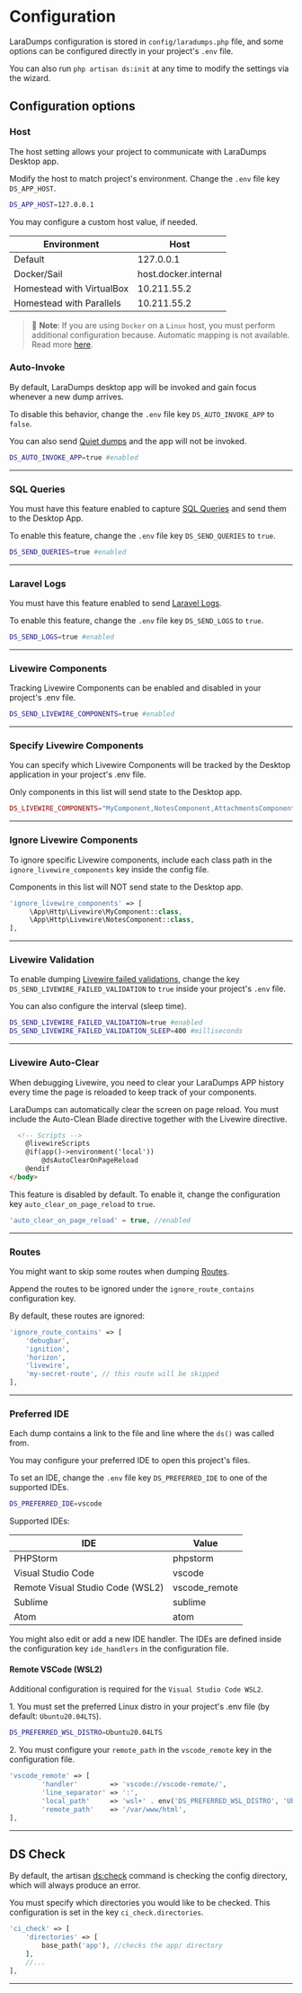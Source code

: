 # Configuration

LaraDumps configuration is stored in `config/laradumps.php` file, and some options can be configured directly in your project's `.env` file.

You can also run `php artisan ds:init` at any time to modify the settings via the wizard.

## Configuration options

### Host

The host setting allows your project to communicate with LaraDumps Desktop app.

Modify the host to match project's environment. Change the `.env` file key `DS_APP_HOST`.

```bash
DS_APP_HOST=127.0.0.1
```

 You may configure a custom host value, if needed.

<style>
    td::before { display: none }
    <!-- @see https://github.com/docsifyjs/docsify/issues/794 -->
</style>

| **Environment**             |  **Host**            |
|-----------------------------|----------------------|
| Default                     | 127.0.0.1            |
| Docker/Sail                 | host.docker.internal |
| Homestead with VirtualBox   | 10.211.55.2          |
| Homestead with Parallels    | 10.211.55.2          |

> 📝 **Note**: If you are using `Docker` on a `Linux` host, you must perform additional configuration because. Automatic mapping is not available. Read more [here](https://github.com/laravel/sail/pull/222).

### Auto-Invoke

By default, LaraDumps desktop app will be invoked and gain focus whenever a new dump arrives.

To disable this behavior, change the `.env` file key `DS_AUTO_INVOKE_APP` to `false`.

You can also send [Quiet dumps](laravel/debug/usage?id=quiet-dump) and the app will not be invoked.

```bash
DS_AUTO_INVOKE_APP=true #enabled
```

---

### SQL Queries

You must have this feature enabled to capture [SQL Queries](laravel/debug/usage?id=sql-queries) and send them to the Desktop App.

To enable this feature, change the `.env` file key `DS_SEND_QUERIES` to `true`.

```bash
DS_SEND_QUERIES=true #enabled
```

---

### Laravel Logs

You must have this feature enabled to send [Laravel Logs](laravel/debug/usage?id=laravel-logs).

To enable this feature, change the `.env` file key `DS_SEND_LOGS` to `true`.

 ```bash
DS_SEND_LOGS=true #enabled
```

---

### Livewire Components

Tracking Livewire Components can be enabled and disabled in your project's .env file.

```bash
DS_SEND_LIVEWIRE_COMPONENTS=true #enabled
```

---

### Specify Livewire Components

You can specify which Livewire Components will be tracked by the Desktop application in your project's .env file.

Only components in this list will send state to the Desktop app.

```php
DS_LIVEWIRE_COMPONENTS="MyComponent,NotesComponent,AttachmentsComponent"
```

---

### Ignore Livewire Components

To ignore specific Livewire components, include each class path in the `ignore_livewire_components` key inside the config file.

Components in this list will NOT send state to the Desktop app.

```php
'ignore_livewire_components' => [    
     \App\Http\Livewire\MyComponent::class,
     \App\Http\Livewire\NotesComponent::class,
],
```

---

### Livewire Validation

To enable dumping [Livewire failed validations](laravel/debug/usage?id=livewire-validation), change the key `DS_SEND_LIVEWIRE_FAILED_VALIDATION` to `true` inside your project's `.env` file.

You can also configure the interval (sleep time).

```bash
DS_SEND_LIVEWIRE_FAILED_VALIDATION=true #enabled
DS_SEND_LIVEWIRE_FAILED_VALIDATION_SLEEP=400 #milliseconds
```

---

### Livewire Auto-Clear

When debugging Livewire, you need to clear your LaraDumps APP history every time the page is reloaded to keep track of your components.

LaraDumps can automatically clear the screen on page reload. You must include the Auto-Clean Blade directive together with the Livewire directive.

```html
  <!-- Scripts -->
    @livewireScripts
    @if(app()->environment('local'))
        @dsAutoClearOnPageReload
    @endif
</body>
```

This feature is disabled by default. To enable it, change the configuration key `auto_clear_on_page_reload` to `true`.

```php
'auto_clear_on_page_reload' = true, //enabled
```

---

### Routes

You might want to skip some routes when dumping [Routes](laravel/debug/usage?id=routes).

Append the routes to be ignored under the `ignore_route_contains` configuration key.

By default, these routes are ignored:

```php
'ignore_route_contains' => [
    'debugbar',
    'ignition',
    'horizon',
    'livewire',
    'my-secret-route', // this route will be skipped
],
```

---

### Preferred IDE

Each dump contains a link to the file and line where the `ds()` was called from.

You may configure your preferred IDE to open this project's files.

To set an IDE, change the `.env` file key `DS_PREFERRED_IDE` to one of the supported IDEs.

```bash
DS_PREFERRED_IDE=vscode
```

Supported IDEs:

<style>
    td::before { display: none }
    <!-- @see https://github.com/docsifyjs/docsify/issues/794 -->
</style>

| **IDE**             |  **Value**  |
|---------------------|-------------|
| PHPStorm            | phpstorm    |
| Visual Studio Code  | vscode      |
| Remote Visual Studio Code (WSL2) | vscode_remote      |
| Sublime             | sublime     |
| Atom                | atom        |

You might also edit or add a new IDE handler. The IDEs are defined inside the configuration key `ide_handlers` in the configuration file.

#### Remote VSCode (WSL2)

Additional configuration is required for the  `Visual Studio Code WSL2`. 

1․ You must set the preferred Linux distro in your project's .env file (by default: `Ubuntu20.04LTS`).

```bash
DS_PREFERRED_WSL_DISTRO=Ubuntu20.04LTS
```

2․ You must configure your `remote_path` in the `vscode_remote` key in the configuration file.

```php
'vscode_remote' => [
        'handler'        => 'vscode://vscode-remote/',
        'line_separator' => ':',
        'local_path'     => 'wsl+' . env('DS_PREFERRED_WSL_DISTRO', 'Ubuntu20.04LTS'),
        'remote_path'    => '/var/www/html',
],
```

---

## DS Check

By default, the artisan [ds:check](laravel/debug/deploying-to-production) command is checking the config directory, which will always produce an error.

You must specify which directories you would like to be checked. This configuration is set in the key `ci_check.directories`.

```php
'ci_check' => [
    'directories' => [
        base_path('app'), //checks the app/ directory
    ],
    //...
],
```

---
